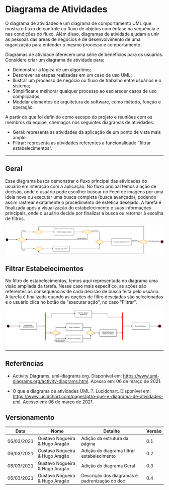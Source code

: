 # Diagrama de Atividades

O diagrama de atividades é um diagrama de comportamento UML que mostra o fluxo de controle ou fluxo de objetos com ênfase na sequência e nas condições do fluxo. Além disso, diagramas de atividade ajudam a unir as pessoas das áreas de negócios e de desenvolvimento de uma organização para entender o mesmo processo e comportamento.

Diagramas de atividade oferecem uma série de benefícios para os usuários. Considere criar um diagrama de atividade para:

- Demonstrar a lógica de um algoritmo;
- Descrever as etapas realizadas em um caso de uso UML;
- Ilustrar um processo de negócio ou fluxo de trabalho entre usuários e o sistema;
- Simplificar e melhorar qualquer processo ao esclarecer casos de uso complicados;
- Modelar elementos de arquitetura de software, como método, função e operação.

A partir do que foi definido como escopo do projeto e reuniões com os membros da equipe, chemagos nos seguintes diagramas de atividades:

- Geral: representa as atividades da aplicação de um ponto de vista mais amplo.
- Filtrar: representa as atividades referentes a funcionalidade "filtrar estabelecimentos".

----
## Geral
Esse diagrama busca demonstrar o fluxo principal das atividades do usuário em interação com a aplicação. No fluxo pricipal temos a ação de decisão, onde o usuário pode escolher buscar no Feed de imagens por uma ideia nova ou executar uma busca completa (busca avançada), podendo assim rastrear exatamente o procedimento de estética desejado. A tarefa é finalizada após a visualização do estabelecimento e suas informações principais, onde o usuário decide por finalizar a busca ou retornar à escolha de filtros.

![Diagrama_Geral](images/diagrama_geral.png)

## Filtrar Estabelecimentos
No filtro de estabelecimentos, temos aqui representada no diagrama uma visão ampliada da tarefa. Nesse caso mais específico, as ações são referentes às consequências de cada decisão de busca feita pelo usuário. A tarefa é finalizada quando as opções de filtro desejadas são selecionadas e o usuário clica no botão de "executar ação", no caso "Filtrar".

![Diagrama_Filtrar](images/diagrama_atividades_filtrar.png)


----
## Referências

- Activity Diagrams. uml-diagrams.org. Disponível em: <https://www.uml-diagrams.org/activity-diagrams.html>. Acesso em: 06 de março de 2021.

- O que é diagrama de atividades UML ?. Lucidchart. Disponível em: <https://www.lucidchart.com/pages/pt/o-que-e-diagrama-de-atividades-uml>. Acesso em: 06 de março de 2021.

## Versionamento

|    Data    |              Nome              |               Detalhe                         | Versão |
|------------|--------------------------------|-----------------------------------------------|--------|
| 06/03/2021 | Gustavo Nogueira & Hugo Aragão | Adição da estrutura da página                 |   0.1  |
| 06/03/2021 | Gustavo Nogueira & Hugo Aragão | Adição do diagrama filtrar estabelecimento    |   0.2  |
| 06/03/2021 | Gustavo Nogueira & Hugo Aragão | Adição do diagrama Geral                      |   0.3  |
| 06/03/2021 | Gustavo Nogueira & Hugo Aragão | Descrição dos diagramas e padronização do doc |   0.4  |